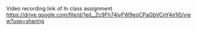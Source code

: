 Video recording link of In class assignment 
https://drive.google.com/file/d/1eiL_Zc9Fh74jyFW9eoCPaGbVCnY4e1l0/view?usp=sharing
